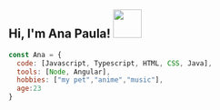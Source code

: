 <h2> Hi, I'm Ana Paula! <img src="https://media.giphy.com/media/clM6fzkkgbAUU/giphy.gif" width="50"></h2>

```javascript
const Ana = {
  code: [Javascript, Typescript, HTML, CSS, Java],
  tools: [Node, Angular],
  hobbies: ["my pet","anime","music"],
  age:23
}
```

